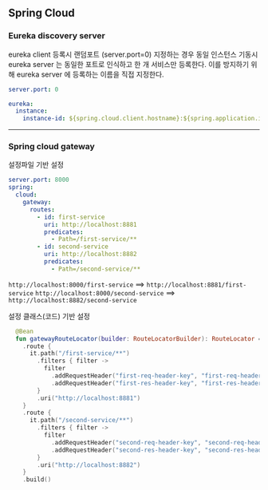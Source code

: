 ## Spring Cloud


### Eureka discovery server

eureka client 등록시 랜덤포트 (server.port=0) 지정하는 경우
동일 인스턴스 기동시 eureka server 는 동일한 포트로 인식하고 한 개 서비스만 등록한다.
이를 방지하기 위해 eureka server 에 등록하는 이름을 직접 지정한다.
```yml
server.port: 0

eureka:
  instance:
    instance-id: ${spring.cloud.client.hostname}:${spring.application.instance_id:${random.value}}
```

---

### Spring cloud gateway

설정파일 기반 설정
```yml
server.port: 8000
spring:
  cloud:
    gateway:
      routes:
        - id: first-service
          uri: http://localhost:8881
          predicates:
            - Path=/first-service/**
        - id: second-service
          uri: http://localhost:8882
          predicates:
            - Path=/second-service/**
```

`http://localhost:8000/first-service` ==> `http://localhost:8881/first-service`
`http://localhost:8000/second-service` ==> `http://localhost:8882/second-service`

설정 클래스(코드) 기반 설정
```kotlin
  @Bean
  fun gatewayRouteLocator(builder: RouteLocatorBuilder): RouteLocator = builder.routes()
    .route {
      it.path("/first-service/**")
        .filters { filter ->
          filter
            .addRequestHeader("first-req-header-key", "first-req-header-value")
            .addRequestHeader("first-res-header-key", "first-res-header-value")
        }
        .uri("http://localhost:8881")
    }
    .route {
      it.path("/second-service/**")
        .filters { filter ->
          filter
            .addRequestHeader("second-req-header-key", "second-req-header-value")
            .addRequestHeader("second-res-header-key", "second-res-header-value")
        }
        .uri("http://localhost:8882")
    }
    .build()
```

